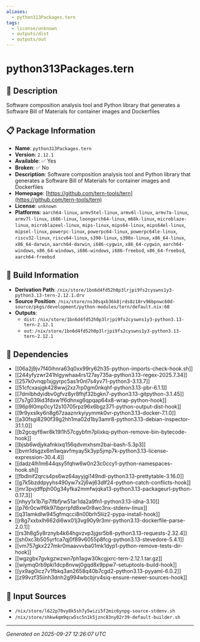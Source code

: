 ```yaml
---
aliases:
  - python313Packages.tern
tags:
  - license/unknown
  - outputs/dist
  - outputs/out
---
```


# python313Packages.tern

## 📝 Description

Software composition analysis tool and Python library that generates a Software Bill of Materials for container images and Dockerfiles

## 📋 Package Information

- **Name**: `python313Packages.tern`
- **Version**: `2.12.1`
- **Available**: ✅ Yes
- **Broken**: ✅ No
- **Description**: Software composition analysis tool and Python library that generates a Software Bill of Materials for container images and Dockerfiles
- **Homepage**: [https://github.com/tern-tools/tern](https://github.com/tern-tools/tern)
- **License**: `unknown`
- **Platforms**: `aarch64-linux`, `armv5tel-linux`, `armv6l-linux`, `armv7a-linux`, `armv7l-linux`, `i686-linux`, `loongarch64-linux`, `m68k-linux`, `microblaze-linux`, `microblazeel-linux`, `mips-linux`, `mips64-linux`, `mips64el-linux`, `mipsel-linux`, `powerpc-linux`, `powerpc64-linux`, `powerpc64le-linux`, `riscv32-linux`, `riscv64-linux`, `s390-linux`, `s390x-linux`, `x86_64-linux`, `x86_64-darwin`, `aarch64-darwin`, `i686-cygwin`, `x86_64-cygwin`, `aarch64-windows`, `x86_64-windows`, `i686-windows`, `i686-freebsd`, `x86_64-freebsd`, `aarch64-freebsd`

## 🔧 Build Information

- **Derivation Path**: `/nix/store/1bn6d4fd52h0p3lrjpi9fs2cyswns1y3-python3.13-tern-2.12.1.drv`
- **Source Position**: `/nix/store/ns30sqxb36k8jrds8z18rv96bpnwc60d-source/pkgs/development/python-modules/tern/default.nix:60`
- **Outputs**:
  - `dist`:  `/nix/store/1bn6d4fd52h0p3lrjpi9fs2cyswns1y3-python3.13-tern-2.12.1`
  - `out`:  `/nix/store/1bn6d4fd52h0p3lrjpi9fs2cyswns1y3-python3.13-tern-2.12.1`

## 🔗 Dependencies

- [[06a2j9jv7f40ihnra63q0xx99ry62h35-python-imports-check-hook.sh]]
- [[244yfyzwr241hlgywhaa4rs127ay735a-python3.13-regex-2025.7.34]]
- [[257k0vnqp1xjgyrpc5as1r0nl7s4yv71-python3-3.13.7]]
- [[51cfcxasjgk428wwj2xz7rp0gm0nkqhf-python3.13-pbr-6.1.1]]
- [[7dmlbhdyidbv0gfvz8yr8fhjf32bgkn7-python3.13-gitpython-3.1.45]]
- [[7s7g039id3fdxw1f6dhnxg6qpqap64x8-wrap-python-hook]]
- [[96p9l0mp0cy12s10705rpz96x6bgz371-python-output-dist-hook]]
- [[9r9yxslky6n8g67zaaznrkyiyymmk0vr-python3.13-docker-7.1.0]]
- [[a30fsgi8290f39g2hh1ma02d1by3amr8-python3.13-debian-inspector-31.1.0]]
- [[b2gcqyf6wr8k19l1h57cgybfm7plixkq-python-remove-bin-bytecode-hook]]
- [[bjsb6wdjykafnkixq156qdvmxhsm2bai-bash-5.3p3]]
- [[bvm1dsgzx6m1wqavfmyay5k3yp5jmp7k-python3.13-license-expression-30.4.4]]
- [[dadz4lh1m644qsy5fqhw6w0n23c0ccy1-python-namespaces-hook.sh]]
- [[fbdlnif2qrcs4ps6wz64ayyjgi149ndl-python3.13-prettytable-3.16.0]]
- [[g7k5bzddpyyhs490yw7x2j6wj63dlf24-python-catch-conflicts-hook]]
- [[mr3pvjdffpjh00g34yfka2mmfwjqka13-python3.13-packageurl-python-0.17.3]]
- [[nhyy1x1b7ip7lfbfjrw51ar1da2a9fn1-python3.13-idna-3.10]]
- [[p76r0cwlf6k97ibprrpfd8xw0r8wc3nx-stdenv-linux]]
- [[q31amkdlw945gfmqcci8n00brh5liiz2-pypa-install-hook]]
- [[r8g7xxbxlh662di6wx01j3vg90y9r3mr-python3.13-dockerfile-parse-2.0.1]]
- [[rs3h8g5y8rznyb4k64hgvzvp3jgsr5b8-python3.13-requests-2.32.4]]
- [[sh0xc3b505yrfca7qj0f89v6055p8fcg-python3.13-stevedore-5.4.1]]
- [[vm757gkx227mkr0maavvvba01mk1dyp1-python-remove-tests-dir-hook]]
- [[wgzgbx7gvkgzwzwn7ph1agw30kcgjxrc-tern-2.12.1.tar.gz]]
- [[wiymq0rb9pki1dcp8nvwj0gqd8x9ppw7-setuptools-build-hook]]
- [[yx9ag0icz7v1fbkq3an2658q40b7cgd2-python3.13-pyyaml-6.0.2]]
- [[z99vzf35iinh3dnh2g994wbcbjrv4siq-ensure-newer-sources-hook]]

## 📁 Input Sources

- `/nix/store/l622p70vy8k5sh7y5wizi5f2mic6ynpg-source-stdenv.sh`
- `/nix/store/shkw4qm9qcw5sc5n1k5jznc83ny02r39-default-builder.sh`

---
*Generated on 2025-09-27 12:26:07 UTC*
